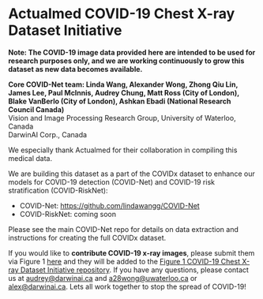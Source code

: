 # Actualmed COVID-19 Chest X-ray Dataset Initiative

**Note: The COVID-19 image data provided here are intended to be used for research purposes only, and we are working continuously to grow this dataset as new data becomes available.**

**Core COVID-Net team: Linda Wang, Alexander Wong, Zhong Qiu Lin, James Lee, Paul McInnis, Audrey Chung, Matt Ross (City of London), Blake VanBerlo (City of London), Ashkan Ebadi (National Research Council Canada)**\
Vision and Image Processing Research Group, University of Waterloo, Canada\
DarwinAI Corp., Canada

We especially thank Actualmed for their collaboration in compiling this medical data.

We are building this dataset as a part of the COVIDx dataset to enhance our models for COVID-19 detection (COVID-Net) and COVID-19 risk stratification (COVID-RiskNet):
* COVID-Net: https://github.com/lindawangg/COVID-Net
* COVID-RiskNet: coming soon

Please see the main COVID-Net repo for details on data extraction and instructions for creating the full COVIDx dataset.

If you would like to **contribute COVID-19 x-ray images**, please submit them via Figure 1 [here](https://figure1.typeform.com/to/lLrHwv) and they will be added to the [Figure 1 COVID-19 Chest X-ray Dataset Initiative repository](https://github.com/agchung/Figure1-COVID-chestxray-dataset). If you have any questions, please contact us at audrey@darwinai.ca and a28wong@uwaterloo.ca or alex@darwinai.ca. Lets all work together to stop the spread of COVID-19!

